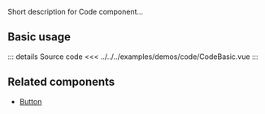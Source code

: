Short description for Code component...

## Basic usage

<CodeBasic />

::: details Source code
<<< ../../../examples/demos/code/CodeBasic.vue
:::

## Related components

- [Button](/components/button/button.doc)
